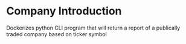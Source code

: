 # Company Introduction
Dockerizes python CLI program that will return a report of a publically traded company based on ticker symbol
